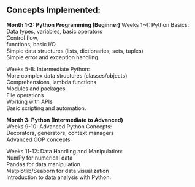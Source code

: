 ## Concepts Implemented:

**Month 1-2: Python Programming (Beginner)**
Weeks 1-4: Python Basics:  
Data types, variables, basic operators  
Control flow,  
functions, basic I/O  
Simple data structures (lists, dictionaries, sets, tuples)  
Simple error and exception handling.  
  
Weeks 5-8: Intermediate Python:  
More complex data structures (classes/objects)  
Comprehensions, lambda functions  
Modules and packages  
File operations  
Working with APIs  
Basic scripting and automation.  
  
**Month 3: Python (Intermediate to Advanced)**  
Weeks 9-10: Advanced Python Concepts:  
Decorators, generators, context managers  
Advanced OOP concepts  
  
Weeks 11-12: Data Handling and Manipulation:  
NumPy for numerical data  
Pandas for data manipulation  
Matplotlib/Seaborn for data visualization  
Introduction to data analysis with Python.  
